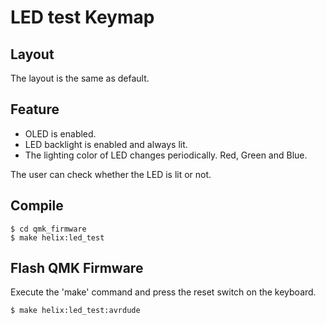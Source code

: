 # LED test Keymap

## Layout

The layout is the same as default.

## Feature

* OLED is enabled.
* LED backlight is enabled and always lit.
* The lighting color of LED changes periodically. Red, Green and Blue.

The user can check whether the LED is lit or not.

## Compile

```
$ cd qmk_firmware
$ make helix:led_test
```

## Flash QMK Firmware

Execute the 'make' command and press the reset switch on the keyboard.
```
$ make helix:led_test:avrdude
```
